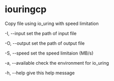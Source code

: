 # iouringcp
Copy file using io_uring with speed limitation

-I,   --input      set the path of input file

-O,   --output     set the path of output file

-S,   --speed      set the speed limitaion (MB/s)

-a,   --available  check the environment for io_uring

-h,   --help       give this help message
